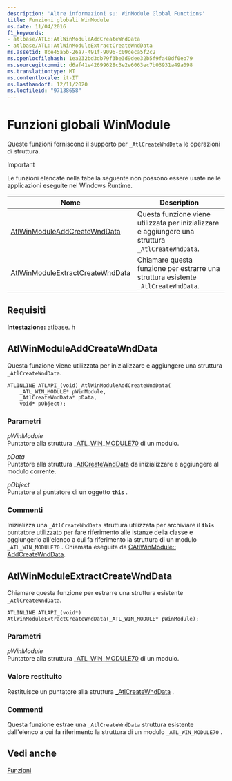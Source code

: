 ```yaml
---
description: 'Altre informazioni su: WinModule Global Functions'
title: Funzioni globali WinModule
ms.date: 11/04/2016
f1_keywords:
- atlbase/ATL::AtlWinModuleAddCreateWndData
- atlbase/ATL::AtlWinModuleExtractCreateWndData
ms.assetid: 8ce45a5b-26a7-491f-9096-c09ceca5f2c2
ms.openlocfilehash: 1ea232bd3db79f3be3d9dee32b5f9fa40df0eb79
ms.sourcegitcommit: d6af41e42699628c3e2e6063ec7b03931a49a098
ms.translationtype: MT
ms.contentlocale: it-IT
ms.lasthandoff: 12/11/2020
ms.locfileid: "97138658"
---
```

# <a name="winmodule-global-functions"></a>Funzioni globali WinModule

Queste funzioni forniscono il supporto per `_AtlCreateWndData` le operazioni di struttura.

> [!IMPORTANT]
> Le funzioni elencate nella tabella seguente non possono essere usate nelle applicazioni eseguite nel Windows Runtime.

|Nome|Description|
|-|-|
|[AtlWinModuleAddCreateWndData](#atlwinmoduleaddcreatewnddata)|Questa funzione viene utilizzata per inizializzare e aggiungere una struttura `_AtlCreateWndData`.|
|[AtlWinModuleExtractCreateWndData](#atlwinmoduleextractcreatewnddata)|Chiamare questa funzione per estrarre una struttura esistente `_AtlCreateWndData`.|

## <a name="requirements"></a>Requisiti

**Intestazione:** atlbase. h

## <a name="atlwinmoduleaddcreatewnddata"></a><a name="atlwinmoduleaddcreatewnddata"></a> AtlWinModuleAddCreateWndData

Questa funzione viene utilizzata per inizializzare e aggiungere una struttura `_AtlCreateWndData`.

```
ATLINLINE ATLAPI_(void) AtlWinModuleAddCreateWndData(
    _ATL_WIN_MODULE* pWinModule,
    _AtlCreateWndData* pData,
    void* pObject);
```

### <a name="parameters"></a>Parametri

*pWinModule*<br/>
Puntatore alla struttura [_ATL_WIN_MODULE70](../../atl/reference/atl-win-module70-structure.md) di un modulo.

*pData*<br/>
Puntatore alla struttura [_AtlCreateWndData](../../atl/reference/atlcreatewnddata-structure.md) da inizializzare e aggiungere al modulo corrente.

*pObject*<br/>
Puntatore al puntatore di un oggetto **`this`** .

### <a name="remarks"></a>Commenti

Inizializza una `_AtlCreateWndData` struttura utilizzata per archiviare il **`this`** puntatore utilizzato per fare riferimento alle istanze della classe e aggiungerlo all'elenco a cui fa riferimento la struttura di un modulo `_ATL_WIN_MODULE70` . Chiamata eseguita da [CAtlWinModule:: AddCreateWndData](catlwinmodule-class.md#addcreatewnddata).

## <a name="atlwinmoduleextractcreatewnddata"></a><a name="atlwinmoduleextractcreatewnddata"></a> AtlWinModuleExtractCreateWndData

Chiamare questa funzione per estrarre una struttura esistente `_AtlCreateWndData`.

```
ATLINLINE ATLAPI_(void*) AtlWinModuleExtractCreateWndData(_ATL_WIN_MODULE* pWinModule);
```

### <a name="parameters"></a>Parametri

*pWinModule*<br/>
Puntatore alla struttura [_ATL_WIN_MODULE70](../../atl/reference/atl-win-module70-structure.md) di un modulo.

### <a name="return-value"></a>Valore restituito

Restituisce un puntatore alla struttura [_AtlCreateWndData](../../atl/reference/atlcreatewnddata-structure.md) .

### <a name="remarks"></a>Commenti

Questa funzione estrae una `_AtlCreateWndData` struttura esistente dall'elenco a cui fa riferimento la struttura di un modulo `_ATL_WIN_MODULE70` .

## <a name="see-also"></a>Vedi anche

[Funzioni](../../atl/reference/atl-functions.md)
